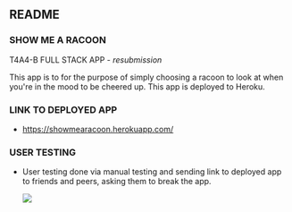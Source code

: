 

## README

### SHOW ME A RACOON 

T4A4-B FULL STACK APP - *resubmission*

This app is to for the purpose of simply choosing a racoon to look at when you're in the mood to be cheered up. This app is deployed to Heroku.

### LINK TO DEPLOYED APP

-  https://showmearacoon.herokuapp.com/



### USER TESTING

- User testing done via manual testing and sending link to deployed app to friends and peers, asking them to break the app. 

  ![](https://i.imgur.com/VzBzHcO.png)